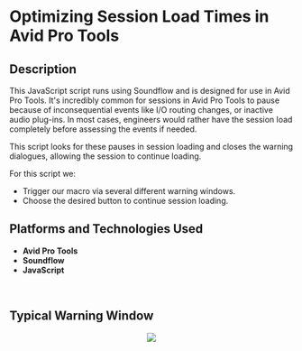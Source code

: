 <h1>Optimizing Session Load Times in Avid Pro Tools</h1>


<h2>Description</h2>
This JavaScript script runs using Soundflow and is designed for use in Avid Pro Tools. It's incredibly common for sessions in Avid Pro Tools to pause because of inconsequential events like I/O routing changes, or inactive audio plug-ins. In most cases, engineers would rather have the session load completely before assessing the events if needed.

This script looks for these pauses in session loading and closes the warning dialogues, allowing the session to continue loading. 
<p></p>
For this script we:
<ul>
  <li>Trigger our macro via several different warning windows.</li>
  <li>Choose the desired button to continue session loading.</li>

</ul>
<h2>Platforms and Technologies Used</h2>

- <b>Avid Pro Tools</b> 
- <b>Soundflow</b>
- <b>JavaScript</b>


<br />
<h2>Typical Warning Window</h2>

<p align="center">
<img src="https://i.imgur.com/DpevKLd.jpeg" />
<br />




